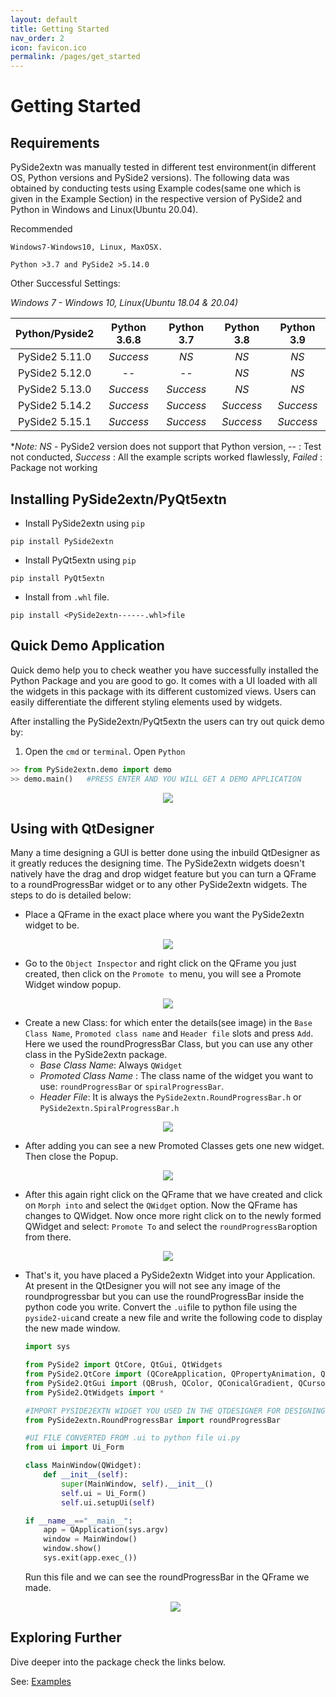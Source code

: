```yaml
---
layout: default
title: Getting Started
nav_order: 2
icon: favicon.ico
permalink: /pages/get_started
---
```


# Getting Started

## Requirements

PySide2extn was manually tested in different test environment(in different OS, Python versions and PySide2 versions). The following data was obtained by conducting tests using Example codes(same one which is given in the Example Section) in the respective version of PySide2 and Python in Windows and Linux(Ubuntu 20.04).

Recommended

```
Windows7-Windows10, Linux, MaxOSX.
```

```
Python >3.7 and PySide2 >5.14.0
```

Other Successful Settings:

*Windows 7 - Windows 10, Linux(Ubuntu 18.04 & 20.04)*

| Python/Pyside2 | Python 3.6.8 | Python 3.7 | Python 3.8 | Python 3.9 |
| :------------: | :----------: | :--------: | :--------: | :--------: |
| PySide2 5.11.0 |  *Success*   |    *NS*    |    *NS*    |    *NS*    |
| PySide2 5.12.0 |      --      |     --     |    *NS*    |    *NS*    |
| PySide2 5.13.0 |  *Success*   | *Success*  |    *NS*    |    *NS*    |
| PySide2 5.14.2 |  *Success*   | *Success*  | *Success*  | *Success*  |
| PySide2 5.15.1 |  *Success*   | *Success*  | *Success*  | *Success*  |

**Note:* *NS* - PySide2 version does not support that Python version, -- : Test not conducted, *Success* : All the example scripts worked flawlessly, *Failed* : Package not working

## Installing PySide2extn/PyQt5extn

* Install PySide2extn using `pip`

``` 
pip install PySide2extn
```

* Install PyQt5extn using `pip`

``` 
pip install PyQt5extn
```

* Install from `.whl` file.

```
pip install <PySide2extn------.whl>file
```



## Quick Demo Application

Quick demo help you to check weather you have successfully installed the Python Package and you are good to go. It comes with a UI loaded with all the widgets in this package with its different customized views. Users can easily differentiate the different styling elements used by widgets.

After installing the PySide2extn/PyQt5extn the users can try out quick demo by:

1. Open the `cmd` or `terminal`. Open `Python`

```python
>> from PySide2extn.demo import demo
>> demo.main()   #PRESS ENTER AND YOU WILL GET A DEMO APPLICATION
```

<p align="center">
  <img src="pages/assets/demo/rpb.PNG">
</p>

## Using with QtDesigner

Many a time designing a GUI is better done using the inbuild QtDesigner as it greatly reduces the designing time. The PySide2extn widgets doesn't natively have the drag and drop widget feature but you can turn a QFrame to a roundProgressBar widget or to any other PySide2extn widgets. The steps to do is detailed below:

* Place a QFrame in the exact place where you want the PySide2extn widget to be.

<p align="center">
  <img src="pages/assets/getstart/qtdes1.png">
</p>




* Go to the `Object Inspector` and right click on the QFrame you just created, then click on the `Promote to` menu, you will see a Promote Widget window popup.

<p align="center">
  <img src="pages/assets/getstart/qtdes2.png">
</p>




* Create a new Class: for which enter the details(see image) in the `Base Class Name`, `Promoted class name` and `Header file` slots and press `Add`. Here we used the roundProgressBar Class, but you can use any other class in the PySide2extn package.
  * *Base Class Name*: Always `QWidget`
  * *Promoted Class Name* : The class name of the widget you want to use: `roundProgressBar` or `spiralProgressBar`.
  * *Header File*: It is always the `PySide2extn.RoundProgressBar.h` or `PySide2extn.SpiralProgressBar.h`

<p align="center">
  <img src="pages/assets/getstart/qtdes3.png">
</p>




* After adding you can see a new Promoted Classes gets one new widget. Then close the Popup.

<p align="center">
  <img src="pages/assets/getstart/qtdes4.png">
</p>




* After this again right click on the QFrame that we have created and click on `Morph into` and select the `QWidget` option. Now the QFrame has changes to QWidget. Now once more right click on to the newly formed QWidget and select: `Promote To` and select the `roundProgressBar`option from there.

<p align="center">
  <img src="pages/assets/getstart/qtdes5.png">
</p>




* That's it, you have placed a PySide2extn Widget into your Application. At present in the QtDesigner you will not see any image of the roundprogressbar but you can use the roundProgressBar inside the python code you write. Convert the `.ui`file to python file using the `pyside2-uic`and create a new file and write the following code to display the new made window.

  ```python
  import sys
  
  from PySide2 import QtCore, QtGui, QtWidgets
  from PySide2.QtCore import (QCoreApplication, QPropertyAnimation, QDate, QDateTime, QMetaObject, QObject, QPoint, QRect, QSize, QTime, QUrl, Qt, QEvent)
  from PySide2.QtGui import (QBrush, QColor, QConicalGradient, QCursor, QFont, QFontDatabase, QIcon, QKeySequence, QLinearGradient, QPalette, QPainter, QPixmap, QRadialGradient, QPen)
  from PySide2.QtWidgets import *
  
  #IMPORT PYSIDE2EXTN WIDGET YOU USED IN THE QTDESIGNER FOR DESIGNING.
  from PySide2extn.RoundProgressBar import roundProgressBar
  
  #UI FILE CONVERTED FROM .ui to python file ui.py
  from ui import Ui_Form  
  
  class MainWindow(QWidget):
      def __init__(self):
          super(MainWindow, self).__init__()
          self.ui = Ui_Form()
          self.ui.setupUi(self)
  
  if __name__=="__main__":
      app = QApplication(sys.argv)
      window = MainWindow()
      window.show()
      sys.exit(app.exec_())
  ```

   Run this file and we can see the roundProgressBar in the QFrame we made.

  <p align="center">
    <img src="pages/assets/getstart/qtdes6.png">
  </p>

## Exploring Further

Dive deeper into the package check the links below.





See: [Examples](/pages/example)